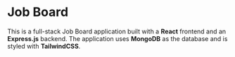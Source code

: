 # Job Board 

This is a full-stack Job Board application built with a **React** frontend and an **Express.js** backend. The application uses **MongoDB** as the database and is styled with **TailwindCSS**.
